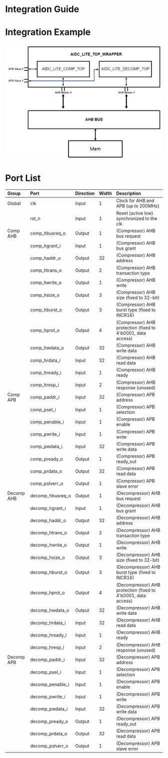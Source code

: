 # Integration Guide

# Integration Example

<img src="images/integration_example.png" title="An example of AIDC integration"/>


# Port List

| Group     | Port              | Direction | Width     | Description                                |
| :---      | :---              | :---      | :---      | :---                                       |
| Global    | clk               | Input     | 1         | Clock for AHB and APB (up to 200MHz)       |
|           | rst_n             | Input     | 1         | Reset (active low) synchronized to the clk |
| Comp AHB  | comp_hbusreq_o    | Output    | 1         | (Compressor) AHB bus request               |
|           | comp_hgrant_i     | Input     | 1         | (Compressor) AHB bus grant                 |
|           | comp_haddr_o      | Output    | 32        | (Compressor) AHB address                   |
|           | comp_htrans_o     | Output    | 2         | (Compressor) AHB transaction type          |
|           | comp_hwrite_o     | Output    | 1         | (Compressor) AHB write                     |
|           | comp_hsize_o      | Output    | 3         | (Compressor) AHB size (fixed to 32-bit)    |
|           | comp_hburst_o     | Output    | 3         | (Compressor) AHB burst type (fixed to INCR16)|
|           | comp_hprot_o      | Output    | 4         | (Compressor) AHB protection (fixed to 4'b0001, data access)|
|           | comp_hwdata_o     | Output    | 32        | (Compressor) AHB write data                |
|           | comp_hrdata_i     | Input     | 32        | (Compressor) AHB read data                 |
|           | comp_hready_i     | Input     | 1         | (Compressor) AHB ready                     |
|           | comp_hresp_i      | Input     | 2         | (Compressor) AHB response (unused)         |
| Comp APB  | comp_paddr_i      | Input     | 32        | (Compressor) APB address                   |
|           | comp_psel_i       | Input     | 1         | (Compressor) APB selection                 |
|           | comp_penable_i    | Input     | 1         | (Compressor) APB enable                    |
|           | comp_pwrite_i     | Input     | 1         | (Compressor) APB write                     |
|           | comp_pwdata_i     | Input     | 32        | (Compressor) APB write data                |
|           | comp_pready_o     | Output    | 1         | (Compressor) APB ready_out                 |
|           | comp_prdata_o     | Output    | 32        | (Compressor) APB read data                 |
|           | comp_pslverr_o    | Output    | 1         | (Compressor) APB slave error               |
| Decomp AHB| decomp_hbusreq_o  | Output    | 1         | (Decompressor) AHB bus request             |
|           | decomp_hgrant_i   | Input     | 1         | (Decompressor) AHB bus grant               |
|           | decomp_haddr_o    | Output    | 32        | (Decompressor) AHB address                 |
|           | decomp_htrans_o   | Output    | 2         | (Decompressor) AHB transaction type        |
|           | decomp_hwrite_o   | Output    | 1         | (Decompressor) AHB write                   |
|           | decomp_hsize_o    | Output    | 3         | (Decompressor) AHB size (fixed to 32-bit)  |
|           | decomp_hburst_o   | Output    | 3         | (Decompressor) AHB burst type (fixed to INCR16)|
|           | decomp_hprot_o    | Output    | 4         | (Decompressor) AHB protection (fixed to 4'b0001, data access)|
|           | decomp_hwdata_o   | Output    | 32        | (Decompressor) AHB write data              |
|           | decomp_hrdata_i   | Input     | 32        | (Decompressor) AHB read data               |
|           | decomp_hready_i   | Input     | 1         | (Decompressor) AHB ready                   |
|           | decomp_hresp_i    | Input     | 2         | (Decompressor) AHB response (unused)       |
| Decomp APB| decomp_paddr_i    | Input     | 32        | (Decompressor) APB address                 |
|           | decomp_psel_i     | Input     | 1         | (Decompressor) APB selection               |
|           | decomp_penable_i  | Input     | 1         | (Decompressor) APB enable                  |
|           | decomp_pwrite_i   | Input     | 1         | (Decompressor) APB write                   |
|           | decomp_pwdata_i   | Input     | 32        | (Decompressor) APB write data              |
|           | decomp_pready_o   | Output    | 1         | (Decompressor) APB ready_out               |
|           | decomp_prdata_o   | Output    | 32        | (Decompressor) APB read data               |
|           | decomp_pslverr_o  | Output    | 1         | (Decompressor) APB slave error             |

